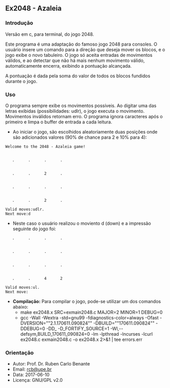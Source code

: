 ## Ex2048 - Azaleia

### Introdução 

Versão em c, para terminal, do jogo 2048.

Este programa é uma adaptação do famoso jogo 2048 para consoles. O usuário insere um comando para a direção que deseja mover os blocos, e o jogo exibe o novo tabuleiro. O jogo só aceita entradas de movimentos válidos, e ao detectar que não há mais nenhum movimento válido, automaticamente encerra, exibindo a pontuação alcançada.

A pontuação é dada pela soma do valor de todos os blocos fundidos durante o jogo.

### Uso

O programa sempre exibe os movimentos possíveis. Ao digitar uma das letras exibidas (possibilidades: udlr), o jogo executa o movimento. Movimentos inválidos retornam erro. O programa ignora caracteres após o primeiro e limpa o buffer de entrada a cada leitura.

* Ao iniciar o jogo, são escolhidos aleatoriamente duas posições onde são adicionados valores (90% de chance para 2 e 10% para 4):
```
Welcome to the 2048 - Azaleia game!


   .      .      .      .


   .      .      2      .


   .      .      .      .


   .      .      2      .

Valid moves:udlr.
Next move:d
```
* Neste caso o usuário realizou o moviento d (down) e a impressão seguinte do jogo foi:
```
   .      .      .      .


   .      .      .      .
   
   
   .      .      .      .
   
   
   .      .      4      2

Valid moves:ul.
Next move:
```
* **Compilação:** Para compilar o jogo, pode-se utilizar um dos comandos abaixo:
  * make ex2048.x SRC=exmain2048.c MAJOR=2 MINOR=1 DEBUG=0
  * gcc -Wall -Wextra -std=gnu99 -fdiagnostics-color=always -Ofast -DVERSION="\"2.1.170611.090824\"" -DBUILD="\"170611.090824\"" -DDEBUG=0 -DD_ -D_FORTIFY_SOURCE=1 -Wl,--defsym,BUILD_170611_090824=0 -lm -lpthread -lncurses -lcurl ex2048.c exmain2048.c -o ex2048.x 2>&1 | tee errors.err

### Orientação

* Autor: Prof. Dr. Ruben Carlo Benante
* Email: rcb@upe.br
* Data: 2017-06-10
* Licença: GNU/GPL v2.0

